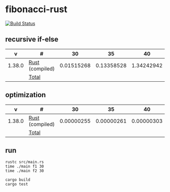 # fibonacci-rust

[![Build Status](https://travis-ci.org/xaoc-303/fibonacci-rust.svg?branch=master)](https://travis-ci.org/xaoc-303/fibonacci-rust)

## recursive if-else

| v | # | 30 | 35 | 40 | 45 |
| --- | --- | --- | --- | --- | --- |
| 1.38.0 | [Rust](./fibo.rs) (compiled) | 0.01515268 | 0.13358528 | 1.34242942 | 14.76075383 |
| | [Total](https://github.com/xaoc-303/fibonacci) | | | | |

## optimization

| v | # | 30 | 35 | 40 | 45 |
| --- | --- | --- | --- | --- | --- |
| 1.38.0 | [Rust](./fibo.rs) (compiled) | 0.00000255 |  0.00000261 | 0.00000303 | 0.00000330 |
| | [Total](https://github.com/xaoc-303/fibonacci) | | | | |

## run

```
rustc src/main.rs
time ./main f1 30
time ./main f2 30
```

```
cargo build
cargo test
```
